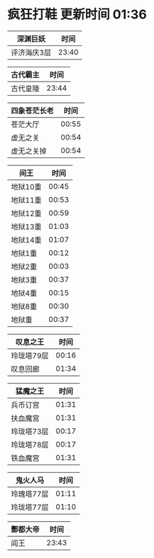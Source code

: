 # 疯狂打鞋 更新时间 01:36

| 深渊巨妖   | 时间    |
|--------|-------|
| 评济海庆3层 | 23:40 |

| 古代霸主   | 时间    |
|--------|-------|
| 古代皇陵 | 23:44 |

| 四象苍茫长老   | 时间    |
|--------|-------|
| 苍茫大厅 | 00:55 |
| 虚无之关 | 00:54 |
| 虚无之关掉 | 00:54 |

| 间王   | 时间    |
|--------|-------|
| 地狱10重 | 00:45 |
| 地狱11重 | 00:53 |
| 地狱12重 | 00:59 |
| 地狱13重 | 01:03 |
| 地狱14重 | 01:07 |
| 地狱1重 | 00:12 |
| 地狱2重 | 00:03 |
| 地狱3重 | 00:37 |
| 地狱4重 | 00:15 |
| 地狱8重 | 00:30 |
| 地狱重 | 00:37 |

| 叹息之王   | 时间    |
|--------|-------|
| 玲珑塔79层 | 00:16 |
| 叹息回廊 | 01:34 |

| 猛魔之王   | 时间    |
|--------|-------|
| 兵币订宫 | 01:31 |
| 扶血魔宫 | 01:31 |
| 玲珑塔73层 | 00:17 |
| 玲珑塔78层 | 00:17 |
| 铁血魔宫 | 01:31 |

| 鬼火人马   | 时间    |
|--------|-------|
| 玲瑰塔77层 | 01:11 |
| 玲珑塔77层 | 01:10 |

| 酆都大帝   | 时间    |
|--------|-------|
| 阎王 | 23:43 |